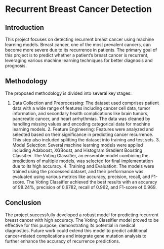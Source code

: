 # Recurrent Breast Cancer Detection

## Introduction

This project focuses on detecting recurrent breast cancer using machine learning models. Breast cancer, one of the most prevalent cancers, can become more severe due to its recurrence in patients. The primary goal of this project is to predict whether a patient’s breast cancer is recurrent, leveraging various machine learning techniques for better diagnosis and prognosis.

## Methodology

The proposed methodology is divided into several key stages:

1.	Data Collection and Preprocessing: The dataset used comprises patient data with a wide range of features including cancer cell data, tumor information, and secondary health complications like brain tumors, pancreatic cancer, and heart arrhythmias. The data was cleaned by handling missing values and encoding categorical data for machine learning models.
	2.	Feature Engineering: Features were analyzed and selected based on their significance in predicting cancer recurrence. This step also included splitting the dataset into training and test sets.
	3.	Model Selection: Several machine learning models were applied including Adaboost, XGBoost, and Histogram Gradient Boosting Classifier. The Voting Classifier, an ensemble model combining the predictions of multiple models, was selected for final implementation due to its high accuracy.
	4.	Training and Evaluation: The models were trained using the processed dataset, and their performance was evaluated using various metrics like accuracy, precision, recall, and F1-score. The Voting Classifier achieved the best results with an accuracy of 98.24%, precision of 0.9782, recall of 0.962, and F1-score of 0.969.

## Conclusion

The project successfully developed a robust model for predicting recurrent breast cancer with high accuracy. The Voting Classifier model proved to be effective for this purpose, demonstrating its potential in medical diagnostics. Future work could extend this model to predict additional cancer-related complications and integrate gene mutation analysis to further enhance the accuracy of recurrence predictions.
